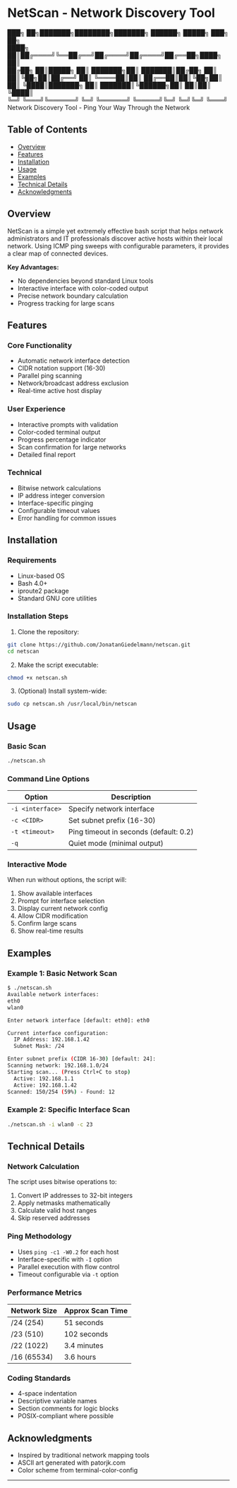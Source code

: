 # NetScan - Network Discovery Tool
███╗   ██╗███████╗████████╗███████╗ ██████╗ █████╗ ███╗   ██╗  
████╗  ██║██╔════╝╚══██╔══╝██╔════╝██╔════╝██╔══██╗████╗  ██║  
██╔██╗ ██║█████╗     ██║   ███████╗██║     ███████║██╔██╗ ██║   
██║╚██╗██║██╔══╝     ██║   ╚════██║██║     ██╔══██║██║╚██╗██║    
██║ ╚████║███████╗   ██║   ███████║╚██████╗██║  ██║██║ ╚████║    
╚═╝  ╚═══╝╚══════╝   ╚═╝   ╚══════╝ ╚═════╝╚═╝  ╚═╝╚═╝  ╚═══╝     
   Network Discovery Tool - Ping Your Way Through the Network


## Table of Contents
- [Overview](#overview)
- [Features](#features)
- [Installation](#installation)
- [Usage](#usage)
- [Examples](#examples)
- [Technical Details](#technical-details)
- [Acknowledgments](#acknowledgments)

## Overview

NetScan is a simple yet extremely effective bash script that helps network administrators and IT professionals discover active hosts within their local network. Using ICMP ping sweeps with configurable parameters, it provides a clear map of connected devices.

**Key Advantages:**
- No dependencies beyond standard Linux tools
- Interactive interface with color-coded output
- Precise network boundary calculation
- Progress tracking for large scans

## Features

### Core Functionality
- Automatic network interface detection
- CIDR notation support (16-30)
- Parallel ping scanning
- Network/broadcast address exclusion
- Real-time active host display

### User Experience
- Interactive prompts with validation
- Color-coded terminal output
- Progress percentage indicator
- Scan confirmation for large networks
- Detailed final report

### Technical
- Bitwise network calculations
- IP address integer conversion
- Interface-specific pinging
- Configurable timeout values
- Error handling for common issues

## Installation

### Requirements
- Linux-based OS
- Bash 4.0+
- iproute2 package
- Standard GNU core utilities

### Installation Steps

1. Clone the repository:
```bash
git clone https://github.com/JonatanGiedelmann/netscan.git
cd netscan
```

2. Make the script executable:
```bash
chmod +x netscan.sh
```

3. (Optional) Install system-wide:
```bash
sudo cp netscan.sh /usr/local/bin/netscan
```

## Usage

### Basic Scan
```bash
./netscan.sh
```

### Command Line Options
| Option | Description |
|--------|-------------|
| `-i <interface>` | Specify network interface |
| `-c <CIDR>` | Set subnet prefix (16-30) |
| `-t <timeout>` | Ping timeout in seconds (default: 0.2) |
| `-q` | Quiet mode (minimal output) |

### Interactive Mode
When run without options, the script will:
1. Show available interfaces
2. Prompt for interface selection
3. Display current network config
4. Allow CIDR modification
5. Confirm large scans
6. Show real-time results

## Examples

### Example 1: Basic Network Scan
```bash
$ ./netscan.sh
Available network interfaces:
eth0
wlan0

Enter network interface [default: eth0]: eth0

Current interface configuration:
  IP Address: 192.168.1.42
  Subnet Mask: /24

Enter subnet prefix (CIDR 16-30) [default: 24]: 
Scanning network: 192.168.1.0/24
Starting scan... (Press Ctrl+C to stop)
  Active: 192.168.1.1
  Active: 192.168.1.42
Scanned: 150/254 (59%) - Found: 12
```

### Example 2: Specific Interface Scan
```bash
./netscan.sh -i wlan0 -c 23
```

## Technical Details

### Network Calculation
The script uses bitwise operations to:
1. Convert IP addresses to 32-bit integers
2. Apply netmasks mathematically
3. Calculate valid host ranges
4. Skip reserved addresses

### Ping Methodology
- Uses `ping -c1 -W0.2` for each host
- Interface-specific with `-I` option
- Parallel execution with flow control
- Timeout configurable via `-t` option

### Performance Metrics
| Network Size | Approx Scan Time |
|-------------|------------------|
| /24 (254)   | 51 seconds       |
| /23 (510)   | 102 seconds      |
| /22 (1022)  | 3.4 minutes      |
| /16 (65534) | 3.6 hours        |


### Coding Standards
- 4-space indentation
- Descriptive variable names
- Section comments for logic blocks
- POSIX-compliant where possible


## Acknowledgments

- Inspired by traditional network mapping tools
- ASCII art generated with patorjk.com
- Color scheme from terminal-color-config

---

